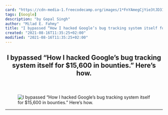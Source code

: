 ```yaml
---
card: "https://cdn-media-1.freecodecamp.org/images/1*FnYAmegCjYie3tJD31dW7A.jpeg"
tags: [Google]
description: "by Gopal Singh"
author: "Milad E. Fahmy"
title: "I bypassed “How I hacked Google’s bug tracking system itself for $15,600 in bounties.” Here’s how."
created: "2021-08-16T11:35:25+02:00"
modified: "2021-08-16T11:35:25+02:00"
---
```

<div class="site-wrapper">
<main id="site-main" class="site-main outer">
<div class="inner">
<article class="post-full post tag-google tag-security tag-bug-bounty tag-technology tag-programming ">
<header class="post-full-header">
<h1 class="post-full-title">I bypassed “How I hacked Google’s bug tracking system itself for $15,600 in bounties.” Here’s how.</h1>
</header>
<figure class="post-full-image">
<picture>
<source media="(max-width: 700px)" sizes="1px" srcset="data:image/gif;base64,R0lGODlhAQABAIAAAAAAAP///yH5BAEAAAAALAAAAAABAAEAAAIBRAA7 1w">
<source media="(min-width: 701px)" sizes="(max-width: 800px) 400px,
(max-width: 1170px) 700px,
1400px" srcset="https://cdn-media-1.freecodecamp.org/images/1*FnYAmegCjYie3tJD31dW7A.jpeg 300w,
https://cdn-media-1.freecodecamp.org/images/1*FnYAmegCjYie3tJD31dW7A.jpeg 600w,
https://cdn-media-1.freecodecamp.org/images/1*FnYAmegCjYie3tJD31dW7A.jpeg 1000w,
https://cdn-media-1.freecodecamp.org/images/1*FnYAmegCjYie3tJD31dW7A.jpeg 2000w">
<img onerror="this.style.display='none'" src="https://cdn-media-1.freecodecamp.org/images/1*FnYAmegCjYie3tJD31dW7A.jpeg" alt="I bypassed “How I hacked Google’s bug tracking system itself for $15,600 in bounties.” Here’s how.">
</picture>
</figure>
<section class="post-full-content">
<div class="post-content medium-migrated-article">
</div>
<hr>
</section>
</article>
</div>
</main>
</div>
<!-- Google Tag Manager (noscript) -->
<!-- End Google Tag Manager (noscript) -->
